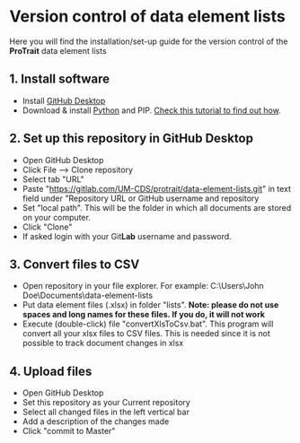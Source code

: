# Version control of data element lists
Here you will find the installation/set-up guide for the version control of the **ProTrait** data element lists

## 1. Install software
- Install [GitHub Desktop](https://desktop.github.com/)
- Download & install [Python](python.org) and PIP. [Check this tutorial to find out how](https://matthewhorne.me/how-to-install-python-and-pip-on-windows-10/).

## 2. Set up this repository in GitHub Desktop
- Open GitHub Desktop
- Click File --> Clone repository
- Select tab "URL"
- Paste "https://gitlab.com/UM-CDS/protrait/data-element-lists.git" in text field under "Repository URL or GitHub username and repository
- Set "local path". This will be the folder in which all documents are stored on your computer.
- Click "Clone"
- If asked login with your Git**Lab** username and password.

## 3. Convert files to CSV
- Open repository in your file explorer. For example: C:\Users\John Doe\Documents\data-element-lists 
- Put data element files (.xlsx) in folder "lists". **Note: please do not use spaces and long names for these files. If you do, it will not work** 
- Execute (double-click) file "convertXlsToCsv.bat". This program will convert all your xlsx files to CSV files. This is needed since it is not possible to track document changes in xlsx

## 4. Upload files
- Open GitHub Desktop
- Set this repository as your Current repository
- Select all changed files in the left vertical bar
- Add a description of the changes made
- Click "commit to Master"


